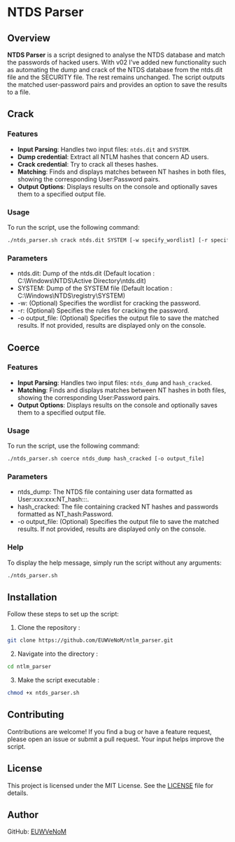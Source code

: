 # NTDS Parser

## Overview

**NTDS Parser** is a script designed to analyse the NTDS database and match the passwords of hacked users. With v02 I've added new functionality such as automating the dump and crack of the NTDS database from the ntds.dit file and the SECURITY file. The rest remains unchanged. The script outputs the matched user-password pairs and provides an option to save the results to a file.

## Crack

### Features
- **Input Parsing**: Handles two input files: `ntds.dit` and `SYSTEM`.
- **Dump credential**: Extract all NTLM hashes that concern AD users.
- **Crack credential**: Try to crack all theses hashes.
- **Matching**: Finds and displays matches between NT hashes in both files, showing the corresponding User:Password pairs.
- **Output Options**: Displays results on the console and optionally saves them to a specified output file.

### Usage

To run the script, use the following command:

```bash
./ntds_parser.sh crack ntds.dit SYSTEM [-w specify_wordlist] [-r specify_rules] [-o output_file]
```

### Parameters

- ntds.dit: Dump of the ntds.dit (Default location : C:\Windows\NTDS\Active Directory\ntds.dit)
- SYSTEM: Dump of the SYSTEM file (Default location : C:\Windows\NTDS\registry\SYSTEM)
- -w: (Optional) Specifies the wordlist for cracking the password.
- -r: (Optional) Specifies the rules for cracking the password.
- -o output_file: (Optional) Specifies the output file to save the matched results. If not provided, results are displayed only on the console.

## Coerce
 
### Features
- **Input Parsing**: Handles two input files: `ntds_dump` and `hash_cracked`.
- **Matching**: Finds and displays matches between NT hashes in both files, showing the corresponding User:Password pairs.
- **Output Options**: Displays results on the console and optionally saves them to a specified output file.

### Usage

To run the script, use the following command:

```bash
./ntds_parser.sh coerce ntds_dump hash_cracked [-o output_file]
```

### Parameters

- ntds_dump: The NTDS file containing user data formatted as User:xxx:xxx:NT_hash:::.
- hash_cracked: The file containing cracked NT hashes and passwords formatted as NT_hash:Password.
- -o output_file: (Optional) Specifies the output file to save the matched results. If not provided, results are displayed only on the console.

### Help

To display the help message, simply run the script without any arguments:

```bash
./ntds_parser.sh
```

## Installation

Follow these steps to set up the script:
1. Clone the repository :
```bash
git clone https://github.com/EUWVeNoM/ntlm_parser.git
```
2. Navigate into the directory :
```bash
cd ntlm_parser
```
3. Make the script executable :
```bash
chmod +x ntds_parser.sh
```

## Contributing

Contributions are welcome! If you find a bug or have a feature request, please open an issue or submit a pull request. Your input helps improve the script.

## License

This project is licensed under the MIT License. See the [LICENSE](https://github.com/EUWVeNoM/ntlm_parser/tree/main?tab=MIT-1-ov-file#readme) file for details.

## Author

GitHub: [EUWVeNoM](https://github.com/EUWVeNoM)
